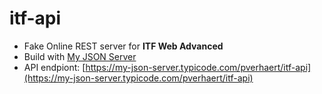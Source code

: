 # itf-api

- Fake Online REST server for **ITF Web Advanced**
- Build with [My JSON Server](https://my-json-server.typicode.com/)
- API endpiont: [https://my-json-server.typicode.com/pverhaert/itf-api](https://my-json-server.typicode.com/pverhaert/itf-api)
